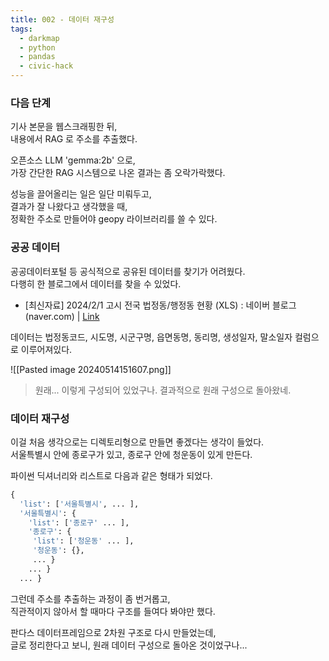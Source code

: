 ```yaml
---
title: 002 - 데이터 재구성
tags:
  - darkmap
  - python
  - pandas
  - civic-hack
---
```


### 다음 단계 

기사 본문을 웹스크래핑한 뒤,  
내용에서 RAG 로 주소를 추출했다. 

오픈소스 LLM 'gemma:2b' 으로,  
가장 간단한 RAG 시스템으로 나온 결과는 좀 오락가락했다.  

성능을 끌어올리는 일은 일단 미뤄두고,  
결과가 잘 나왔다고 생각했을 때,  
정확한 주소로 만들어야 geopy 라이브러리를 쓸 수 있다.  

### 공공 데이터

공공데이터포털 등 공식적으로 공유된 데이터를 찾기가 어려웠다.  
다행히 한 블로그에서 데이터를 찾을 수 있었다.  
- [최신자료] 2024/2/1 고시 전국 법정동/행정동 현황 (XLS) : 네이버 블로그 (naver.com) | [Link](https://m.blog.naver.com/s9soft/221658209696) 

데이터는 법정동코드, 시도명, 시군구명, 읍면동명, 동리명, 생성일자, 말소일자 컬럼으로 이루어져있다.

![[Pasted image 20240514151607.png]]

> 원래... 이렇게 구성되어 있었구나. 
> 결과적으로 원래 구성으로 돌아왔네.

### 데이터 재구성

이걸 처음 생각으로는 디렉토리형으로 만들면 좋겠다는 생각이 들었다.  
서울특별시 안에 종로구가 있고, 종로구 안에 청운동이 있게 만든다.  

파이썬 딕셔너리와 리스트로 다음과 같은 형태가 되었다.  

```python
{
  'list': ['서울특별시', ... ],
  '서울특별시': {
    'list': ['종로구' ... ], 
    '종로구': {
     'list': ['청운동' ... ], 
     '청운동': {}, 
     ... }
    ... }
  ... }
```

그런데 주소를 추출하는 과정이 좀 번거롭고,  
직관적이지 않아서 할 때마다 구조를 들여다 봐야만 했다.  

판다스 데이터프레임으로 2차원 구조로 다시 만들었는데,  
글로 정리한다고 보니, 원래 데이터 구성으로 돌아온 것이었구나...  



